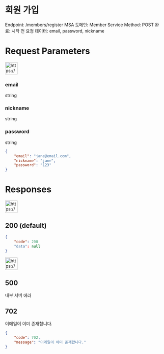 # 회원 가입

Endpoint: /members/register
MSA 도메인: Member Service
Method: POST
완료: 시작 전
요청 데이터: email, password, nickname

# Request Parameters

<aside>
<img src="https://www.notion.so/icons/gift_blue.svg" alt="https://www.notion.so/icons/gift_blue.svg" width="40px" />

### email

string

### nickname

string

### password

string

</aside>

```json
{ 
	"email": "jane@email.com",
	"nickname": "jane",
	"password": "123"
}
```

# Responses

<aside>
<img src="https://www.notion.so/icons/send_orange.svg" alt="https://www.notion.so/icons/send_orange.svg" width="40px" />

## 200 (default)

</aside>

```json
{ 
	"code": 200
	"data": null
}
```

<aside>
<img src="https://www.notion.so/icons/browser-stop_red.svg" alt="https://www.notion.so/icons/browser-stop_red.svg" width="40px" />

## 500

내부 서버 에러

## 702

이메일이 이미 존재합니다.

</aside>

```json
{
	"code": 702,
	"message": "이메일이 이미 존재합니다."
}
```